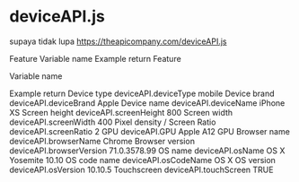 # deviceAPI.js
supaya tidak lupa https://theapicompany.com/deviceAPI.js


Feature	Variable name	Example return
Feature
	
Variable name
	
Example return
Device type	deviceAPI.deviceType	mobile
Device brand	deviceAPI.deviceBrand	Apple
Device name	deviceAPI.deviceName	iPhone XS
Screen height	deviceAPI.screenHeight	800
Screen width	deviceAPI.screenWidth	400
Pixel density / Screen Ratio	deviceAPI.screenRatio	2
GPU	deviceAPI.GPU	Apple A12 GPU
Browser name	deviceAPI.browserName	Chrome
Browser version	deviceAPI.browserVersion	71.0.3578.99
OS name	deviceAPI.osName	OS X Yosemite 10.10
OS code name	deviceAPI.osCodeName	OS X
OS version	deviceAPI.osVersion	10.10.5
Touchscreen	deviceAPI.touchScreen	TRUE
